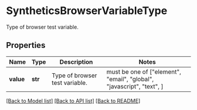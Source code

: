 # SyntheticsBrowserVariableType

Type of browser test variable.
## Properties
Name | Type | Description | Notes
------------ | ------------- | ------------- | -------------
**value** | **str** | Type of browser test variable. |  must be one of ["element", "email", "global", "javascript", "text", ]

[[Back to Model list]](README.md#documentation-for-models) [[Back to API list]](README.md#documentation-for-api-endpoints) [[Back to README]](README.md)


